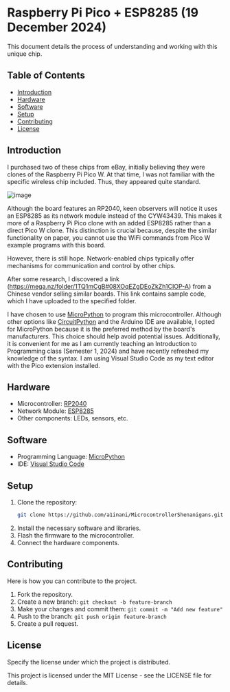 # Raspberry Pi Pico + ESP8285 (19 December 2024)

This document details the process of understanding and working with this unique chip.

## Table of Contents
- [Introduction](#introduction)
- [Hardware](#hardware)
- [Software](#software)
- [Setup](#software)
- [Contributing](#contributing)
- [License](#license)


## Introduction
I purchased two of these chips from eBay, initially believing they were clones of the Raspberry Pi Pico W. At that time, I was not familiar with the specific wireless chip included. Thus, they appeared quite standard.

![image](https://github.com/user-attachments/assets/44f75e18-558e-405f-bfda-1350edb80838)

Although the board features an RP2040, keen observers will notice it uses an ESP8285 as its network module instead of the CYW43439. This makes it more of a Raspberry Pi Pico clone with an added ESP8285 rather than a direct Pico W clone. This distinction is crucial because, despite the similar functionality on paper, you cannot use the WiFi commands from Pico W example programs with this board.

However, there is still hope. Network-enabled chips typically offer mechanisms for communication and control by other chips.

After some research, I discovered a link (https://mega.nz/folder/1TQ1mCgB#08XOqEZgDEoZkZh1CIOP-A) from a Chinese vendor selling similar boards. This link contains sample code, which I have uploaded to the specified folder.

I have chosen to use [MicroPython](https://micropython.org/) to program this microcontroller. Although other options like [CircuitPython](https://circuitpython.org/) and the Arduino IDE are available, I opted for MicroPython because it is the preferred method by the board's manufacturers. This choice should help avoid potential issues. Additionally, it is convenient for me as I am currently teaching an Introduction to Programming class (Semester 1, 2024) and have recently refreshed my knowledge of the syntax. I am using Visual Studio Code as my text editor with the Pico extension installed.

## Hardware
- Microcontroller: [RP2040](https://www.raspberrypi.org/products/rp2040/)
- Network Module: [ESP8285](https://www.espressif.com/en/products/socs/esp8285)
- Other components: LEDs, sensors, etc.

## Software
- Programming Language: [MicroPython](https://micropython.org/)
- IDE: [Visual Studio Code](https://code.visualstudio.com/)

## Setup
1. Clone the repository:
    ```sh
    git clone https://github.com/a1inani/MicrocontrollerShenanigans.git
    ```
2. Install the necessary software and libraries.
3. Flash the firmware to the microcontroller.
4. Connect the hardware components.

## Contributing
Here is how you can contribute to the project.

1. Fork the repository.
2. Create a new branch:
`git checkout -b feature-branch`
3. Make your changes and commit them:
`git commit -m "Add new feature"`
4. Push to the branch:
`git push origin feature-branch`
5. Create a pull request.

## License
Specify the license under which the project is distributed.

This project is licensed under the MIT License - see the LICENSE file for details.